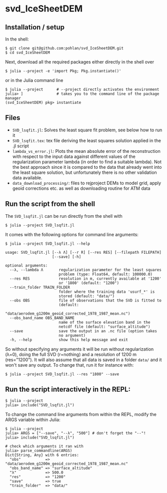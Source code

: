 # svd_IceSheetDEM

## Installation / setup
In the shell:
```
$ git clone git@github.com:pohlan/svd_IceSheetDEM.git
$ cd svd_IceSheetDEM
```
Next, download all the required packages either directly in the shell over
```
$ julia --project -e 'import Pkg; Pkg.instantiate()'
```
or in the Julia command line
```
$ julia --project      # --project directly activates the environment
julia> ]               # takes you to the command line of the package manager
(svd_IceSheetDEM) pkg> instantiate
```
## Files
- `SVD_lsqfit.jl`: Solves the least square fit problem, see below how to run it
- `SVD_lsqfit.tex`: tex file deriving the least squares solution applied in the .jl script
- `lambda_vs_error.jl`: Plots the mean absolute error of the reconstruction with respect to the input data against different values of the regularization parameter lambda (in order to find a suitable lambda). Not the best approach since it is compared to the data that already went into the least square solution, but unfortunately there is no other validation data available.
- `data_download_processing/`: files to rejproject DEMs to model grid, apply geoid corrections etc. as well as downloading routine for ATM data

## Run the script from the shell
The `SVD_lsqfit.jl` can be run directly from the shell with
```
$ julia --project SVD_lsqfit.jl
```
It comes with the following options for command line arguments:

```
$ julia --project SVD_lsqfit.jl --help

usage: SVD_lsqfit.jl [--λ Λ] [--r R] [--res RES] [--filepath FILEPATH]
                     [--save] [-h]

optional arguments:
  --λ, --lambda Λ       regularization parameter for the least squares
                        problem (type: Float64, default: 100000.0)
  --res RES             resolution in m, currently available at '1200'
                        or '1800' (default: "1200")
  --train_folder TRAIN_FOLDER
                        folder where the training data 'usurf_*' is
                        stored (default: "data/")
  --obs OBS             file of observations that the SVD is fitted to
                        (default:
                        "data/aerodem_g1200m_geoid_corrected_1978_1987_mean.nc")
  --obs_band_name OBS_BAND_NAME
                        name of the surface elevation band in the
                        netcdf file (default: "surface_altitude")
  --save                save the output in an .nc file (option takes
                        no argument)
  -h, --help            show this help message and exit
```
So without specifying any arguments it will be run without regularization (λ=0), doing the full SVD (r=nothing) and a resolution of 1200 m (res="1200"). It will also assume that all data is saved in a folder `data/` and it won't save any output. To change that, run it for instance with:
```
$ julia --project SVD_lsqfit.jl --res "1800" --save
```


## Run the script interactively in the REPL:
```
$ julia --project
julia> include("SVD_lsqfit.jl")
```
To change the command line arguments from within the REPL, modify the ARGS variable within Julia:
```
$ julia --project
julia> ARGS = ["--save", "--λ", "500"] # don't forget the "--"!
julia> include("SVD_lsqfit.jl")

# check which arguments it ran with
julia> parse_commandline(ARGS)
Dict{String, Any} with 6 entries:
  "obs"           => "data/aerodem_g1200m_geoid_corrected_1978_1987_mean.nc"
  "obs_band_name" => "surface_altitude"
  "λ"             => 500.0
  "res"           => "1200"
  "save"          => true
  "train_folder"  => "data/"
  ```
